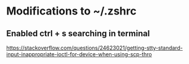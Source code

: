 # Modifications to ~/.zshrc

## Enabled ctrl + s searching in terminal

https://stackoverflow.com/questions/24623021/getting-stty-standard-input-inappropriate-ioctl-for-device-when-using-scp-thro

